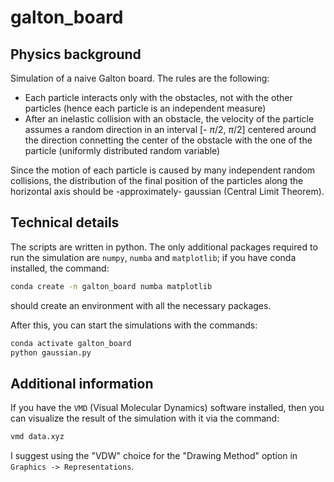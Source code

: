 # galton_board

## Physics background

Simulation of a naive Galton board. The rules are the following:

* Each particle interacts only with the obstacles, not with the other particles (hence each particle is an independent measure)
* After an inelastic collision with an obstacle, the velocity of the particle assumes a random direction in an interval [- $\pi$/2, $\pi$/2] centered around the direction connetting the center of the obstacle with the one of the particle (uniformly distributed random variable)

Since the motion of each particle is caused by many independent random collisions, the distribution of the final position of the particles along the horizontal axis should be -approximately- gaussian (Central Limit Theorem).

## Technical details

The scripts are written in python. The only additional packages required to run the simulation are `numpy`, `numba` and `matplotlib`; if you have conda installed, the command:

```bash
conda create -n galton_board numba matplotlib
```

should create an environment with all the necessary packages.

After this, you can start the simulations with the commands:

```bash
conda activate galton_board
python gaussian.py
```

## Additional information

If you have the `VMD` (Visual Molecular Dynamics) software installed, then you can visualize the result of the simulation with it via the command:

```bash
vmd data.xyz
```

I suggest using the "VDW" choice for the "Drawing Method" option in `Graphics -> Representations`.
